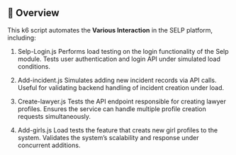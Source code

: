 ## 📌 Overview
This k6 script automates the **Various Interaction** in the SELP platform, including:
1. Selp-Login.js
Performs load testing on the login functionality of the Selp module.
Tests user authentication and login API under simulated load conditions.

2. Add-incident.js
Simulates adding new incident records via API calls.
Useful for validating backend handling of incident creation under load.

3. Create-lawyer.js
Tests the API endpoint responsible for creating lawyer profiles.
Ensures the service can handle multiple profile creation requests simultaneously.

4. Add-girls.js
Load tests the feature that creats new girl profiles to the system.
Validates the system’s scalability and response under concurrent additions.


